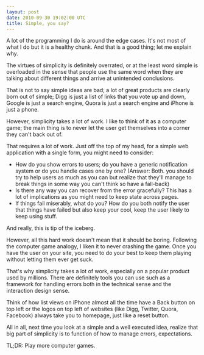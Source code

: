 ```yaml
---
layout: post
date: 2010-09-30 19:02:00 UTC
title: Simple, you say?
---
```


A lot of the programming I do is around the edge cases. It's not most of what I do but it is a healthy chunk. And that is a good thing; let me explain why.

The virtues of simplicity is definitely overrated, or at the least word simple is overloaded in the sense that people use the same word when they are talking about different things and arrive at unintended conclusions.

That is not to say simple ideas are bad; a lot of great products are clearly born out of simple; Digg is just a list of links that you vote up and down, Google is just a search engine, Quora is just a search engine and iPhone is just a phone.

However, simplicity takes a lot of work. I like to think of it as a computer game; the main thing is to never let the user get themselves into a corner they can't back out of.

That requires a lot of work. Just off the top of my head, for a simple web application with a single form, you might need to consider:

- How do you show errors to users; do you have a generic notification system or do you handle cases one by one? (Answer: Both. you should try to help users as much as you can but realize that they'll manage to break things in some way you can't think so have a fall-back)
- Is there any way you can recover from the error gracefully? This has a lot of implications as you might need to keep state across pages.
- If things fail miserably, what do you? How do you both notify the user that things have failed but also keep your cool, keep the user likely to keep using stuff.

And really, this is tip of the iceberg.

However, all this hard work doesn't mean that it should be boring. Following the computer game analogy, I liken it to never crashing the game. Once you have the user on your site, you need to do your best to keep them playing without letting them ever get suck.

That's why simplicity takes a lot of work, especially on a popular product used by millions. There are definitely tools you can use such as a framework for handling errors both in the technical sense and the interaction design sense.

Think of how list views on iPhone almost all the time have a Back button on top left or the logos on top left of websites (like Digg, Twitter, Quora, Facebook) always take you to homepage, just like a reset button.

All in all, next time you look at a simple and a well executed idea, realize that big part of simplicity is to  function of how to manage errors, expectations.

TL;DR: Play more computer games.
